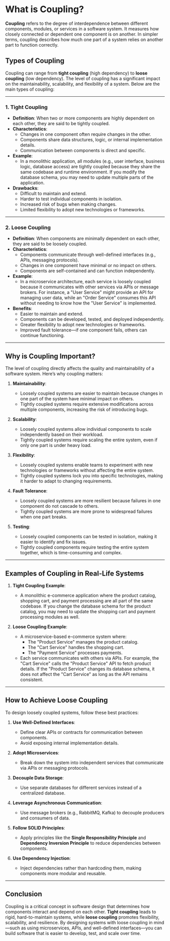  # **What is Coupling?**

**Coupling** refers to the degree of interdependence between different components, modules, or services in a software system. It measures how closely connected or dependent one component is on another. In simpler terms, coupling describes how much one part of a system relies on another part to function correctly.

## **Types of Coupling**

Coupling can range from **tight coupling** (high dependency) to **loose coupling** (low dependency). The level of coupling has a significant impact on the maintainability, scalability, and flexibility of a system. Below are the main types of coupling:

---

### **1. Tight Coupling**
- **Definition**: When two or more components are highly dependent on each other, they are said to be tightly coupled.
- **Characteristics**:
  - Changes in one component often require changes in the other.
  - Components share data structures, logic, or internal implementation details.
  - Communication between components is direct and specific.
- **Example**:
  - In a monolithic application, all modules (e.g., user interface, business logic, database access) are tightly coupled because they share the same codebase and runtime environment. If you modify the database schema, you may need to update multiple parts of the application.
- **Drawbacks**:
  - Difficult to maintain and extend.
  - Harder to test individual components in isolation.
  - Increased risk of bugs when making changes.
  - Limited flexibility to adopt new technologies or frameworks.

---

### **2. Loose Coupling**
- **Definition**: When components are minimally dependent on each other, they are said to be loosely coupled.
- **Characteristics**:
  - Components communicate through well-defined interfaces (e.g., APIs, messaging protocols).
  - Changes in one component have minimal or no impact on others.
  - Components are self-contained and can function independently.
- **Example**:
  - In a microservice architecture, each service is loosely coupled because it communicates with other services via APIs or message brokers. For instance, a "User Service" might provide an API for managing user data, while an "Order Service" consumes this API without needing to know how the "User Service" is implemented.
- **Benefits**:
  - Easier to maintain and extend.
  - Components can be developed, tested, and deployed independently.
  - Greater flexibility to adopt new technologies or frameworks.
  - Improved fault tolerance—if one component fails, others can continue functioning.

---

## **Why is Coupling Important?**

The level of coupling directly affects the quality and maintainability of a software system. Here’s why coupling matters:

1. **Maintainability**:
   - Loosely coupled systems are easier to maintain because changes in one part of the system have minimal impact on others.
   - Tightly coupled systems require extensive modifications across multiple components, increasing the risk of introducing bugs.

2. **Scalability**:
   - Loosely coupled systems allow individual components to scale independently based on their workload.
   - Tightly coupled systems require scaling the entire system, even if only one part is under heavy load.

3. **Flexibility**:
   - Loosely coupled systems enable teams to experiment with new technologies or frameworks without affecting the entire system.
   - Tightly coupled systems lock you into specific technologies, making it harder to adapt to changing requirements.

4. **Fault Tolerance**:
   - Loosely coupled systems are more resilient because failures in one component do not cascade to others.
   - Tightly coupled systems are more prone to widespread failures when one part breaks.

5. **Testing**:
   - Loosely coupled components can be tested in isolation, making it easier to identify and fix issues.
   - Tightly coupled components require testing the entire system together, which is time-consuming and complex.

---

## **Examples of Coupling in Real-Life Systems**

1. **Tight Coupling Example**:
   - A monolithic e-commerce application where the product catalog, shopping cart, and payment processing are all part of the same codebase. If you change the database schema for the product catalog, you may need to update the shopping cart and payment processing modules as well.

2. **Loose Coupling Example**:
   - A microservice-based e-commerce system where:
     - The "Product Service" manages the product catalog.
     - The "Cart Service" handles the shopping cart.
     - The "Payment Service" processes payments.
   - Each service communicates with others via APIs. For example, the "Cart Service" calls the "Product Service" API to fetch product details. If the "Product Service" changes its database schema, it does not affect the "Cart Service" as long as the API remains consistent.

---

## **How to Achieve Loose Coupling**

To design loosely coupled systems, follow these best practices:

1. **Use Well-Defined Interfaces**:
   - Define clear APIs or contracts for communication between components.
   - Avoid exposing internal implementation details.

2. **Adopt Microservices**:
   - Break down the system into independent services that communicate via APIs or messaging protocols.

3. **Decouple Data Storage**:
   - Use separate databases for different services instead of a centralized database.

4. **Leverage Asynchronous Communication**:
   - Use message brokers (e.g., RabbitMQ, Kafka) to decouple producers and consumers of data.

5. **Follow SOLID Principles**:
   - Apply principles like the **Single Responsibility Principle** and **Dependency Inversion Principle** to reduce dependencies between components.

6. **Use Dependency Injection**:
   - Inject dependencies rather than hardcoding them, making components more modular and reusable.

---

## **Conclusion**

Coupling is a critical concept in software design that determines how components interact and depend on each other. **Tight coupling** leads to rigid, hard-to-maintain systems, while **loose coupling** promotes flexibility, scalability, and resilience. By designing systems with loose coupling in mind—such as using microservices, APIs, and well-defined interfaces—you can build software that is easier to develop, test, and scale over time.